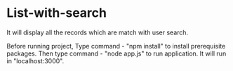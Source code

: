 # List-with-search
It will display all the records which are match with user search.


Before running project, Type command -  "npm install" to install prerequisite packages.
Then type command - "node app.js" to run application.
It will run in "localhost:3000".
